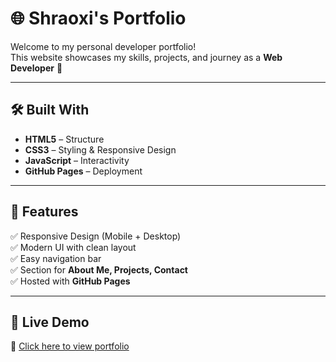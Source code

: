 # 🌐 Shraoxi's Portfolio

Welcome to my personal developer portfolio!  
This website showcases my skills, projects, and journey as a **Web Developer** 🚀  

---

## 🛠️ Built With  
- **HTML5** – Structure  
- **CSS3** – Styling & Responsive Design  
- **JavaScript** – Interactivity  
- **GitHub Pages** – Deployment  

---

## 📱 Features  
✅ Responsive Design (Mobile + Desktop)  
✅ Modern UI with clean layout  
✅ Easy navigation bar  
✅ Section for **About Me, Projects, Contact**  
✅ Hosted with **GitHub Pages**  

---

## 🚀 Live Demo  
🔗 [Click here to view portfolio](https://your-github-username.github.io/your-repo-name/)  


